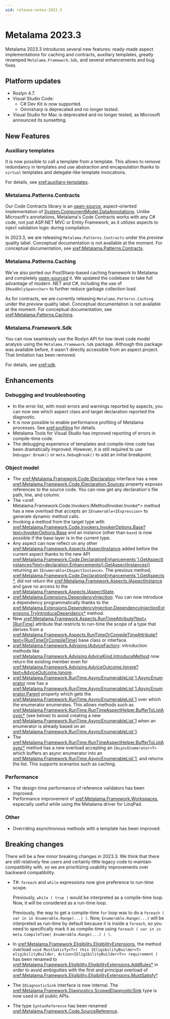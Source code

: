 ```yaml
---
uid: release-notes-2023.3
---
```


# Metalama 2023.3

Metalama 2023.3 introduces several new features: ready-made aspect implementations for caching and contracts, auxiliary templates, greatly revamped `Metalama.Framework.Sdk`, and several enhancements and bug fixes.

## Platform updates

* Roslyn 4.7.
* Visual Studio Code:
    - C# Dev Kit is now supported.
    - Omnisharp is deprecated and no longer tested.
* Visual Studio for Mac is deprecated and no longer tested, as Microsoft announced its sunsetting.

## New Features

### Auxiliary templates

It is now possible to call a template from a template. This allows to remove redundancy in templates and use abstraction and encapsulation thanks to `virtual` templates and delegate-like template invocations.

For details, see <xref:auxiliary-templates>.

### Metalama.Patterns.Contracts

Our Code Contracts library is an [open-source](https://github.com/postsharp/Metalama.Patterns/tree/release/2023.3/src/Metalama.Patterns.Contracts), aspect-oriented implementation of [System.ComponentModel.DataAnnotations](https://learn.microsoft.com/en-us/dotnet/api/system.componentmodel.dataannotations). Unlike Microsoft's annotations, Metalama's Code Contracts works with any C# code, not just ASP.NET MVC or Entity Framework, as it utilizes aspects to inject validation logic during compilation.

In 2023.3, we are releasing `Metalama.Patterns.Contracts` under the _preview_ quality label. Conceptual documentation is not available at the moment. For conceptual documentation, see <xref:Metalama.Patterns.Contracts>.

### Metalama.Patterns.Caching

We've also ported our PostSharp-based caching framework to Metalama and completely [open-sourced](https://github.com/postsharp/Metalama.Patterns/tree/release/2023.3/src/Metalama.Patterns.Caching) it. We updated the codebase to take full advantage of modern .NET and C#, including the use of `IReadOnlySpan<char>` to further reduce garbage collection load.

As for contracts, we are currently releasing `Metalama.Patterns.Caching` under the _preview_ quality label. Conceptual documentation is not available at the moment. For conceptual documentation, see <xref:Metalama.Patterns.Caching>.

### Metalama.Framework.Sdk

You can now seamlessly use the Roslyn API for low-level code model analysis using the `Metalama.Framework.Sdk` package. Although this package was available before, it wasn't directly accessible from an aspect project. That limitation has been removed.

For details, see <xref:sdk>.

## Enhancements

### Debugging and troubleshooting

* In the error list, with most errors and warnings reported by aspects, you can now see which aspect class and target declaration reported the diagnostic.
* It is now possible to enable performance profiling of Metalama processes. See <xref:profiling> for details.
* Metalama Tools for Visual Studio has improved reporting of errors in compile-time code.
* The debugging experience of templates and compile-time code has been dramatically improved. However, it is still required to use `Debugger.Break()` or `meta.DebugBreak()` to add an initial breakpoint.

### Object model

* The <xref:Metalama.Framework.Code.IDeclaration> interface has a new <xref:Metalama.Framework.Code.IDeclaration.Sources> property exposes references to the source code. You can now get any declaration's file path, line, and column.
* The <xref: Metalama.Framework.Code.Invokers.IMethodInvoker.Invoke*> method has a new overload that accepts an  `IEnumerable<IExpression>` to generate dynamic method calls.
* Invoking a method from the target type with <xref:Metalama.Framework.Code.Invokers.InvokerOptions.Base?text=InvokerOptions.Base> and an instance (other than `base`) is now possible if the base layer is in the current type.
* Any aspect can now reflect on any other <xref:Metalama.Framework.Aspects.IAspectInstance> added before the current aspect thanks to the new API <xref:Metalama.Framework.Code.DeclarationEnhancements`1.GetAspectInstances?text=declaration.Enhancements().GetAspectInstances()> returning an `IEnumerable<IAspectInstance>`. The previous method, <xref:Metalama.Framework.Code.DeclarationEnhancements`1.GetAspects*>, did not return the <xref:Metalama.Framework.Aspects.IAspectInstance> and gave no access to the <xref:Metalama.Framework.Aspects.IAspectState>.
* <xref:Metalama.Extensions.DependencyInjection>: You can now introduce a dependency programmatically thanks to the <xref:Metalama.Extensions.DependencyInjection.DependencyInjectionExtensions.TryIntroduceDependency*> method.
* New <xref:Metalama.Framework.Aspects.RunTimeAttribute?text=[RunTime]> attribute that restricts to run-time the scope of a type that derives from a <xref:Metalama.Framework.Aspects.RunTimeOrCompileTimeAttribute?text=[RunTimeOrCompileTime]>  base class or interface.
* <xref:Metalama.Framework.Advising.IAdviceFactory>: introduction methods like <xref:Metalama.Framework.Advising.AdviceKind.IntroduceMethod> now return the existing member even for <xref:Metalama.Framework.Advising.AdviceOutcome.Ignore?text=AdviceOutcome.Ignore>.
* <xref:Metalama.Framework.RunTime.AsyncEnumerableList`1.AsyncEnumerator> now has a <xref:Metalama.Framework.RunTime.AsyncEnumerableList`1.AsyncEnumerator.Parent> property which gets the <xref:Metalama.Framework.RunTime.AsyncEnumerableList`1> over which the enumerator enumerates. This allows methods such as <xref:Metalama.Framework.RunTime.RunTimeAspectHelper.BufferToListAsync*> (see below) to avoid creating a new <xref:Metalama.Framework.RunTime.AsyncEnumerableList`1> when an enumerator is already based on an <xref:Metalama.Framework.RunTime.AsyncEnumerableList`1>.
* The <xref:Metalama.Framework.RunTime.RunTimeAspectHelper.BufferToListAsync*>  method has a new overload accepting an `IAsyncEnumerator<T>` which buffers an async enumerator into an <xref:Metalama.Framework.RunTime.AsyncEnumerableList`1>, and returns the list. This supports scenarios such as caching.

### Performance

* The design-time performance of reference validators has been improved.
* Performance improvement of <xref:Metalama.Framework.Workspaces>, especially useful while using the Metalama driver for LinqPad.

### Other

* Overriding asynchronous methods with a template has been improved.


## Breaking changes

There will be a few minor breaking changes in 2023.3. We think that there are still relatively few users and certainly little legacy code to maintain compatibility with, so we are prioritizing usability improvements over backward compatibility.


* T#: `foreach` and `while` expressions now give preference to run-time scope. 

    Previously, `while ( true )` would be interpreted as a compile-time loop. Now, it will be considered as a run-time loop.
    
    Previously, the way to get a compile-time `for` loop was to do a `foreach ( var in in Enumerable.Range(...) )`. Now, `Enumerable.Range(...)` will be interpreted as run-time by default because it is inside a `foreach`, so you need to specifically mark it as compile-time using  `foreach ( var in in meta.CompileTime( Enumerable.Range(...) ) )`.
    
    
* In <xref:Metalama.Framework.Eligibility.EligibilityExtensions>, the method overload `void MustSatisfy<T>( this IEligibilityBuilder<T> eligibilityBuilder, Action<IEligibilityBuilder<T>> requirement )` has been renamed to <xref:Metalama.Framework.Eligibility.EligibilityExtensions.AddRules*> in order to avoid ambiguities with the first and principal overload of <xref:Metalama.Framework.Eligibility.EligibilityExtensions.MustSatisfy*>.

* The `IDiagnosticSink` interface is now internal. The <xref:Metalama.Framework.Diagnostics.ScopedDiagnosticSink> type is now used in all public APIs.

* The type `SyntaxReference` has been renamed <xref:Metalama.Framework.Code.SourceReference>.

